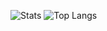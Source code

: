 ![Stats](https://github-readme-stats.vercel.app/api?username=jasperdemmers&title_color=246bce&text_color=ffffff&bg_color=000000&include_all_commits=true&hide_border=true&hide_title=true)
![Top Langs](https://github-readme-stats.vercel.app/api/top-langs/?username=jasperdemmers&layout=compact&title_color=246bce&text_color=ffffff&bg_color=000000&hide_border=true)
